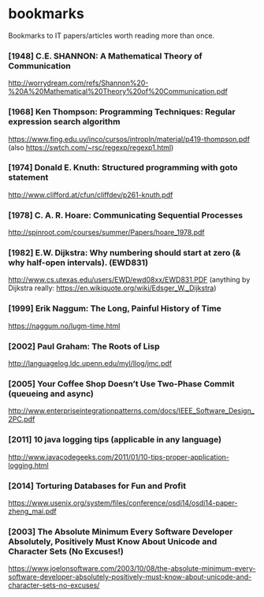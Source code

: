 # bookmarks
Bookmarks to IT papers/articles worth reading more than once.

### [1948] C.E. SHANNON: A Mathematical Theory of Communication
http://worrydream.com/refs/Shannon%20-%20A%20Mathematical%20Theory%20of%20Communication.pdf

### [1968] Ken Thompson: Programming Techniques: Regular expression search algorithm
https://www.fing.edu.uy/inco/cursos/intropln/material/p419-thompson.pdf
(also https://swtch.com/~rsc/regexp/regexp1.html)

### [1974] Donald E. Knuth: Structured programming with goto statement
http://www.clifford.at/cfun/cliffdev/p261-knuth.pdf

### [1978] C. A. R. Hoare: Communicating Sequential Processes
http://spinroot.com/courses/summer/Papers/hoare_1978.pdf

### [1982] E.W. Dijkstra: Why numbering should start at zero (& why half-open intervals). (EWD831)
http://www.cs.utexas.edu/users/EWD/ewd08xx/EWD831.PDF
(anything by Dijkstra really: https://en.wikiquote.org/wiki/Edsger_W._Dijkstra)

### [1999] Erik Naggum: The Long, Painful History of Time
https://naggum.no/lugm-time.html

### [2002] Paul Graham: The Roots of Lisp
http://languagelog.ldc.upenn.edu/myl/llog/jmc.pdf

### [2005] Your Coffee Shop Doesn’t Use Two-Phase Commit (queueing and async)
http://www.enterpriseintegrationpatterns.com/docs/IEEE_Software_Design_2PC.pdf

### [2011] 10 java logging tips (applicable in any language)
http://www.javacodegeeks.com/2011/01/10-tips-proper-application-logging.html

### [2014] Torturing Databases for Fun and Profit
https://www.usenix.org/system/files/conference/osdi14/osdi14-paper-zheng_mai.pdf

### [2003] The Absolute Minimum Every Software Developer Absolutely, Positively Must Know About Unicode and Character Sets (No Excuses!)
https://www.joelonsoftware.com/2003/10/08/the-absolute-minimum-every-software-developer-absolutely-positively-must-know-about-unicode-and-character-sets-no-excuses/

